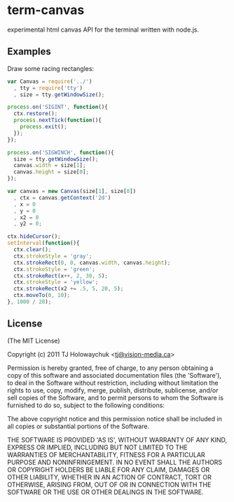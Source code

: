 
# term-canvas

  experimental html canvas API for the terminal written with node.js.

## Examples

 Draw some racing rectangles:
 
```js
var Canvas = require('../')
  , tty = require('tty')
  , size = tty.getWindowSize();

process.on('SIGINT', function(){
  ctx.restore();
  process.nextTick(function(){
    process.exit();
  });
});

process.on('SIGWINCH', function(){
  size = tty.getWindowSize();
  canvas.width = size[1];
  canvas.height = size[0];
});

var canvas = new Canvas(size[1], size[0])
  , ctx = canvas.getContext('2d')
  , x = 0
  , y = 0
  , x2 = 0
  , y2 = 0;

ctx.hideCursor();
setInterval(function(){
  ctx.clear();
  ctx.strokeStyle = 'gray';
  ctx.strokeRect(0, 0, canvas.width, canvas.height);
  ctx.strokeStyle = 'green';
  ctx.strokeRect(x++, 2, 30, 5);
  ctx.strokeStyle = 'yellow';
  ctx.strokeRect(x2 += .5, 5, 20, 5);
  ctx.moveTo(0, 10);
}, 1000 / 20);
```

## License 

(The MIT License)

Copyright (c) 2011 TJ Holowaychuk &lt;tj@vision-media.ca&gt;

Permission is hereby granted, free of charge, to any person obtaining
a copy of this software and associated documentation files (the
'Software'), to deal in the Software without restriction, including
without limitation the rights to use, copy, modify, merge, publish,
distribute, sublicense, and/or sell copies of the Software, and to
permit persons to whom the Software is furnished to do so, subject to
the following conditions:

The above copyright notice and this permission notice shall be
included in all copies or substantial portions of the Software.

THE SOFTWARE IS PROVIDED 'AS IS', WITHOUT WARRANTY OF ANY KIND,
EXPRESS OR IMPLIED, INCLUDING BUT NOT LIMITED TO THE WARRANTIES OF
MERCHANTABILITY, FITNESS FOR A PARTICULAR PURPOSE AND NONINFRINGEMENT.
IN NO EVENT SHALL THE AUTHORS OR COPYRIGHT HOLDERS BE LIABLE FOR ANY
CLAIM, DAMAGES OR OTHER LIABILITY, WHETHER IN AN ACTION OF CONTRACT,
TORT OR OTHERWISE, ARISING FROM, OUT OF OR IN CONNECTION WITH THE
SOFTWARE OR THE USE OR OTHER DEALINGS IN THE SOFTWARE.
